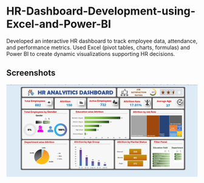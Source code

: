 # HR-Dashboard-Development-using-Excel-and-Power-BI
Developed an interactive HR dashboard to track employee data, attendance, and performance metrics. Used Excel (pivot tables, charts, formulas) and Power BI to create dynamic visualizations supporting HR decisions.

   
 ## Screenshots
<img src="https://github.com/gayani7/HR-Dashboard-Development-using-Excel-and-Power-BI/blob/main/HR%20dashboard_exel.png" alt="image alt" width="800"/>
